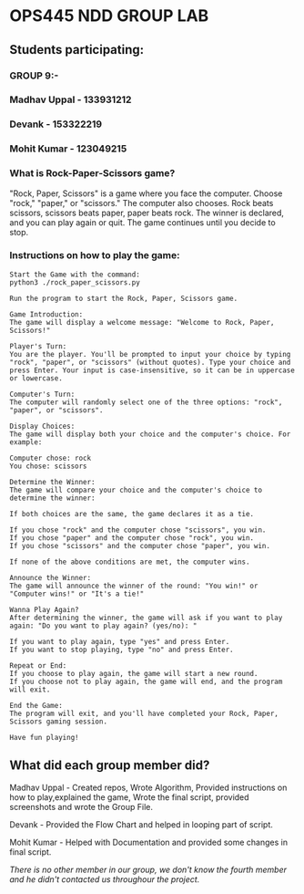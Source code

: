 # OPS445 NDD GROUP LAB

## Students participating:

### GROUP 9:-
### Madhav Uppal - 133931212
### Devank - 153322219
### Mohit Kumar - 123049215

### What is Rock-Paper-Scissors game?
"Rock, Paper, Scissors" is a game where you face the computer. Choose "rock," "paper," or "scissors." The computer also chooses. Rock beats scissors, scissors beats paper, paper beats rock. The winner is declared, and you can play again or quit. The game continues until you decide to stop.

### Instructions on how to play the game:
```
Start the Game with the command:
python3 ./rock_paper_scissors.py

Run the program to start the Rock, Paper, Scissors game.

Game Introduction:
The game will display a welcome message: "Welcome to Rock, Paper, Scissors!"

Player's Turn:
You are the player. You'll be prompted to input your choice by typing "rock", "paper", or "scissors" (without quotes). Type your choice and press Enter. Your input is case-insensitive, so it can be in uppercase or lowercase.

Computer's Turn:
The computer will randomly select one of the three options: "rock", "paper", or "scissors".

Display Choices:
The game will display both your choice and the computer's choice. For example:

Computer chose: rock
You chose: scissors

Determine the Winner:
The game will compare your choice and the computer's choice to determine the winner:

If both choices are the same, the game declares it as a tie.

If you chose "rock" and the computer chose "scissors", you win.
If you chose "paper" and the computer chose "rock", you win.
If you chose "scissors" and the computer chose "paper", you win.

If none of the above conditions are met, the computer wins.

Announce the Winner:
The game will announce the winner of the round: "You win!" or "Computer wins!" or "It's a tie!"

Wanna Play Again?
After determining the winner, the game will ask if you want to play again: "Do you want to play again? (yes/no): "

If you want to play again, type "yes" and press Enter.
If you want to stop playing, type "no" and press Enter.

Repeat or End:
If you choose to play again, the game will start a new round.
If you choose not to play again, the game will end, and the program will exit.

End the Game:
The program will exit, and you'll have completed your Rock, Paper, Scissors gaming session.

Have fun playing!
```
## What did each group member did?
Madhav Uppal - Created repos, Wrote Algorithm, Provided instructions on how to play,explained the game, Wrote the final script, provided screenshots and wrote the Group File.

Devank - Provided the Flow Chart and helped in looping part of script.

Mohit Kumar - Helped with Documentation and provided some changes in final script.

*There is no other member in our group, we don't know the fourth member and he didn't contacted us throughour the project.* 
